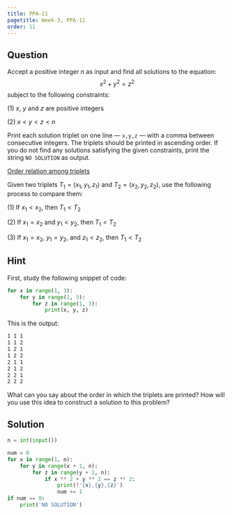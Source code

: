 ```yaml
---
title: PPA-11
pagetitle: Week-3, PPA-11
order: 11
---
```


## Question

Accept a positive integer $n$ as input and find all solutions to the equation:
$$
x^2 + y^2 = z^2
$$
subject to the following constraints:

(1) $x$, $y$ and $z$ are positive integers

(2) $x < y < z < n$

Print each solution triplet on one line — `x,y,z` — with a comma between consecutive integers. The triplets should be printed in ascending order. If you do not find any solutions satisfying the given constraints, print the string `NO SOLUTION` as output.

<u>Order relation among triplets</u>

Given two triplets $T_1 = (x_1, y_1, z_1)$ and $T_2 = (x_2, y_2, z_2)$, use the following process to compare them:

(1) If $x_1 < x_2$, then $T_1 < T_2$

(2) If $x_1 = x_2$ and $y_1 < y_2$, then $T_1 < T_2$

(3) If $x_1 = x_2$, $y_1 = y_2$, and $z_1 < z_2$, then $T_1 < T_2$



## Hint

First, study the following snippet of code:

```python
for x in range(1, 3):
    for y in range(1, 3):
        for z in range(1, 3):
            print(x, y, z)
```

This is the output:

```default
1 1 1
1 1 2
1 2 1
1 2 2
2 1 1
2 1 2
2 2 1
2 2 2
```

What can you say about the order in which the triplets are printed? How will you use this idea to construct a solution to this problem?

## Solution

```python
n = int(input())

num = 0
for x in range(1, n):
    for y in range(x + 1, n):
        for z in range(y + 1, n):
            if x ** 2 + y ** 2 == z ** 2:
                print(f'{x},{y},{z}')
                num += 1
if num == 0:
    print('NO SOLUTION')
```

